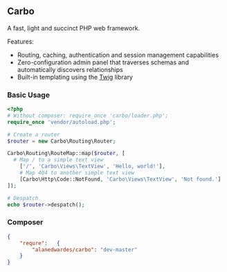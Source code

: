 ## Carbo

A fast, light and succinct PHP web framework.

Features:
* Routing, caching, authentication and session management capabilities
* Zero-configuration admin panel that traverses schemas and automatically discovers relationships
* Built-in templating using the [Twig](https://github.com/fabpot/Twig) library

### Basic Usage

```php
<?php
# Without composer: require_once 'carbo/loader.php';
require_once 'vendor/autoload.php';

# Create a router
$router = new Carbo\Routing\Router;

Carbo\Routing\RouteMap::map($router, [
  # Map / to a simple text view
	['/', 'Carbo\Views\TextView', 'Hello, world!'],
	# Map 404 to another simple text view
	[Carbo\Http\Code::NotFound, 'Carbo\Views\TextView', 'Not found.']
]);

# Despatch
echo $router->despatch();
```

### Composer
```json
{
	"requre":	{
		"alanedwardes/carbo": "dev-master"
	}
}
```
